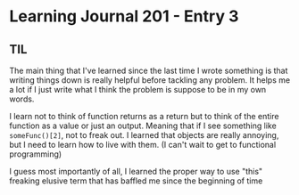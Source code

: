 # Learning Journal 201 - Entry 3

## TIL

The main thing that I've learned since the last time I wrote something is that writing things down is really helpful before tackling any problem. It helps me a lot if I just write what I think the problem is suppose to be in my own words.

I learn not to think of function returns as a return but to think of the entire function as a value or just an output. Meaning that if I see something like `someFunc()[2]`, not to freak out.
I learned that objects are really annoying, but I need to learn how to live with them. (I can't wait to get to functional programming)

I guess most importantly of all, I learned the proper way to use "this" freaking elusive term that has baffled me since the beginning of time
